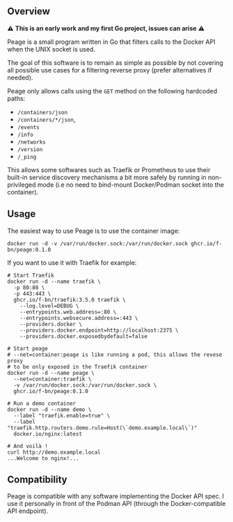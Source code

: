 ## Overview

:warning: **This is an early work and my first Go project, issues can arise** :warning:

Peage is a small program written in Go that filters calls to the Docker API when the UNIX socket is used.

The goal of this software is to remain as simple as possible by not covering all possible use cases for a filtering reverse proxy (prefer alternatives if needed).

Peage only allows calls using the `GET` method on the following hardcoded paths:

  - `/containers/json`
  - `/containers/*/json`,
  - `/events`
  - `/info`
  - `/networks`
  - `/version`
  - `/_ping`

This allows some softwares such as Traefik or Prometheus to use their built-in service discovery mechanisms a bit more safely by running in non-privileged mode (i.e no need to bind-mount Docker/Podman socket into the container).

## Usage

The easiest way to use Peage is to use the container image:

```shell
docker run -d -v /var/run/docker.sock:/var/run/docker.sock ghcr.io/f-bn/peage:0.1.0
```

If you want to use it with Traefik for example:

```shell
# Start Traefik
docker run -d --name traefik \
  -p 80:80 \
  -p 443:443 \
  ghcr.io/f-bn/traefik:3.5.0 traefik \
    --log.level=DEBUG \
    --entrypoints.web.address=:80 \
    --entrypoints.websecure.address=:443 \
    --providers.docker \
    --providers.docker.endpoint=http://localhost:2375 \
    --providers.docker.exposedbydefault=false

# Start peage
# --net=container:peage is like running a pod, this allows the revese proxy
# to be only exposed in the Traefik container
docker run -d --name peage \
  --net=container:traefik \
  -v /var/run/docker.sock:/var/run/docker.sock \
  ghcr.io/f-bn/peage:0.1.0

# Run a demo container
docker run -d --name demo \
  --label "traefik.enable=true" \
  --label "traefik.http.routers.demo.rule=Host(\`demo.example.local\`)"
  docker.io/nginx:latest

# And voilà !
curl http://demo.example.local
...Welcome to nginx!...
```

## Compatibility

Peage is compatible with any software implementing the Docker API spec. I use it personally in front of the Podman API (through the Docker-compatible API endpoint).
